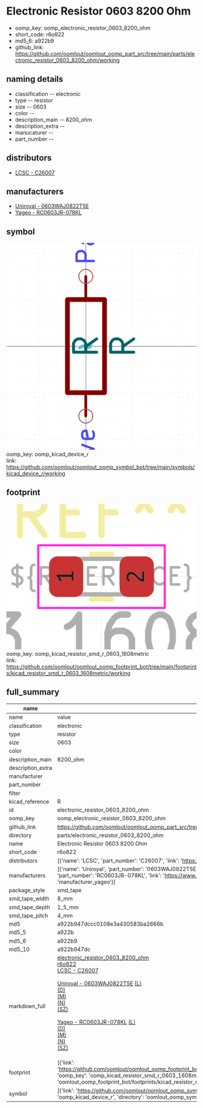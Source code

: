 # Electronic Resistor 0603 8200 Ohm

  
* oomp_key: oomp_electronic_resistor_0603_8200_ohm 
* short_code: r6o822
* md5_6: a922b9  
* github_link: https://github.com/oomlout/oomlout_oomp_part_src/tree/main/parts/electronic_resistor_0603_8200_ohm/working  
## naming details
* classification -- electronic
* type -- resistor
* size -- 0603
* color -- 
* description_main -- 8200_ohm
* description_extra -- 
* manucaturer -- 
* part_number -- 

## distributors
* [LCSC - C26007](https://lcsc.com/product-detail/C26007.html)  

## manufacturers
* [Uniroyal - 0603WAJ0822T5E]()  
* [Yageo - RC0603JR-078KL](https://www.yageo.com/en/Chart/Download/pdf/RC0603JR-078KL)  

## symbol

![](symbol/0/working/working_600.png)  
oomp_key: oomp_kicad_device_r  
link: https://github.com/oomlout/oomlout_oomp_symbol_bot/tree/main/symbols/kicad_device_r/working  

## footprint

![](footprint/0/working/working_600.png)  
oomp_key: oomp_kicad_resistor_smd_r_0603_1608metric  
link: https://github.com/oomlout/oomlout_oomp_footprint_bot/tree/main/footprints/kicad_resistor_smd_r_0603_1608metric/working  

## full_summary
| name | value | 
| --- | --- | 
| name | value | 
| classification | electronic | 
| type | resistor | 
| size | 0603 | 
| color |  | 
| description_main | 8200_ohm | 
| description_extra |  | 
| manufacturer |  | 
| part_number |  | 
| filter |  | 
| kicad_reference | R | 
| id | electronic_resistor_0603_8200_ohm | 
| oomp_key | oomp_electronic_resistor_0603_8200_ohm | 
| github_link | https://github.com/oomlout/oomlout_oomp_part_src/tree/main/parts/electronic_resistor_0603_8200_ohm/working | 
| directory | parts/electronic_resistor_0603_8200_ohm | 
| name | Electronic Resistor 0603 8200 Ohm | 
| short_code | r6o822 | 
| distributors | [{'name': 'LCSC', 'part_number': 'C26007', 'link': 'https://lcsc.com/product-detail/C26007.html', 'id': 'distributor_lcsc'}] | 
| manufacturers | [{'name': 'Uniroyal', 'part_number': '0603WAJ0822T5E', 'link': '', 'id': 'manufacturer_uniroyal'}, {'name': 'Yageo', 'part_number': 'RC0603JR-078KL', 'link': 'https://www.yageo.com/en/Chart/Download/pdf/RC0603JR-078KL', 'id': 'manufacturer_yageo'}] | 
| package_style | smd_tape | 
| smd_tape_width | 8_mm | 
| smd_tape_depth | 1_5_mm | 
| smd_tape_pitch | 4_mm | 
| md5 | a922b947dccc0108e3a430583ba2666b | 
| md5_5 | a922b | 
| md5_6 | a922b9 | 
| md5_10 | a922b947dc | 
| markdown_full | [electronic_resistor_0603_8200_ohm](https://github.com/oomlout/oomlout_oomp_part_src/tree/main/parts/electronic_resistor_0603_8200_ohm/working)<br>[r6o822](https://github.com/oomlout/oomlout_oomp_part_src/tree/main/parts/electronic_resistor_0603_8200_ohm/working)<br>[LCSC - C26007<br>](https://lcsc.com/product-detail/C26007.html)<br>[Uniroyal - 0603WAJ0822T5E]() [(L)<br>](https://www.lcsc.com/search?q=0603WAJ0822T5E)[(D)<br>](https://www.digikey.com/en/products?,keywords=0603WAJ0822T5E)[(M)<br>](https://www.mouser.com/Search/Refine?Keyword=0603WAJ0822T5E)[(N)<br>](https://www.newark.com/search?st=0603WAJ0822T5E)[(SZ)<br>](https://so.szlcsc.com/global.html?k=0603WAJ0822T5E)<br>[Yageo - RC0603JR-078KL](https://www.yageo.com/en/Chart/Download/pdf/RC0603JR-078KL) [(L)<br>](https://www.lcsc.com/search?q=RC0603JR-078KL)[(D)<br>](https://www.digikey.com/en/products?,keywords=RC0603JR-078KL)[(M)<br>](https://www.mouser.com/Search/Refine?Keyword=RC0603JR-078KL)[(N)<br>](https://www.newark.com/search?st=RC0603JR-078KL)[(SZ)<br>](https://so.szlcsc.com/global.html?k=RC0603JR-078KL)<br> | 
| footprint | [{'link': 'https://github.com/oomlout/oomlout_oomp_footprint_bot/tree/main/foootprntss/kicad_resistor_smd_r_0603_1608metric', 'oomp_key': 'oomp_kicad_resistor_smd_r_0603_1608metric', 'directory': 'oomlout_oomp_footprint_bot/footprints/kicad_resistor_smd_r_0603_1608metric//working/working.kicad_mod'}] | 
| symbol | [{'link': 'https://github.com/oomlout/oomlout_oomp_symbol_bot/tree/main/symbols/kicad_device_r', 'oomp_key': 'oomp_kicad_device_r', 'directory': 'oomlout_oomp_symbol_bot/symbols/kicad_device_r//working/working.kicad_sym'}] | 

